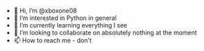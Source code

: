 - 👋 Hi, I’m @xboxone08
- 👀 I’m interested in Python in general
- 🌱 I’m currently learning everything I see
- 💞️ I’m looking to collaborate on absolutely nothing at the moment
- 📫 How to reach me - don't

<!---
xboxone08/xboxone08 is a ✨ special ✨ repository because its `README.md` (this file) appears on your GitHub profile.
You can click the Preview link to take a look at your changes.
--->
